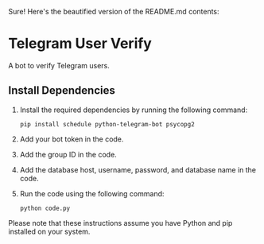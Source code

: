 Sure! Here's the beautified version of the README.md contents:

# Telegram User Verify
A bot to verify Telegram users.

## Install Dependencies
1. Install the required dependencies by running the following command:
   ```
   pip install schedule python-telegram-bot psycopg2
   ```

2. Add your bot token in the code.
3. Add the group ID in the code.
4. Add the database host, username, password, and database name in the code.
5. Run the code using the following command:
   ```
   python code.py
   ```

Please note that these instructions assume you have Python and pip installed on your system.
